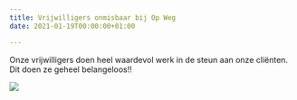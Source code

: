 ```yaml
---
title: Vrijwilligers onmisbaar bij Op Weg
date: 2021-01-19T00:00:00+01:00

---
```

Onze vrijwilligers doen heel waardevol werk in de steun aan onze cliënten. Dit doen ze geheel belangeloos!!

![](/uploads/02c12a38-5877-49bc-82d6-6adced8582d6.png)